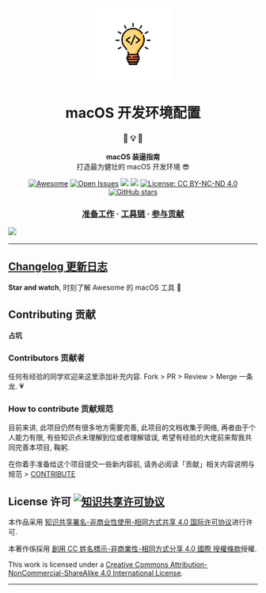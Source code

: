 <div align="center"><img src="./docs/.vuepress/public/hero.png" alt="Icon Badge" width="30%" /></div>

<h1 align="center">macOS 开发环境配置</h1>

<h3 align="center">🍳  💡  🎉</h3>

<p align="center">
<strong>macOS 装逼指南</strong>
<br />
打造最为健壮的 macOS 开发环境 😎
</p>

<div align="center">

[![Awesome](https://cdn.rawgit.com/sindresorhus/awesome/d7305f38d29fed78fa85652e3a63e154dd8e8829/media/badge.svg)](https://github.com/jaywcjlove/awesome-mac) 
[![Open Issues](http://githubbadges.herokuapp.com/boennemann/badges/issues.svg?style=flat)](https://github.com/dong4j/macOS-dev/issues) 
![](https://img.shields.io/github/last-commit/dong4j/macOS-dev.svg) ![](https://img.shields.io/github/repo-size/dong4j/macOS-dev.svg) 
[![License: CC BY-NC-ND 4.0](https://img.shields.io/badge/License-CC%20BY--NC--SA%204.0-03A9F4.svg)](http://creativecommons.org/licenses/by-nc-nd/4.0/)
[![GitHub stars](https://img.shields.io/github/stars/dong4j/macOS-dev.svg?style=social)](https://github.com/dong4j/macOS-dev)

</div>

<h3 align="center">
    <a href="./docs/start/">准备工作</a>
    <span> · </span>
    <a href="./docs/2-tool-chain/">工具链</a>
    <span> · </span>
    <a href="./github/contribute.md">参与贡献</a>
</h3>

![](./imgs/f78a8b7c.png)

---

## [Changelog 更新日志](./docs/github/changelog.md)

**Star and watch**, 时刻了解 Awesome 的 macOS 工具 💪

## Contributing 贡献

**占坑**

### Contributors 贡献者

任何有经验的同学欢迎来这里添加补充内容. Fork > PR > Review > Merge 一条龙. 💗

### How to contribute 贡献规范

目前来讲, 此项目仍然有很多地方需要完善, 此项目的文档收集于网络, 再者由于个人能力有限, 有些知识点未理解到位或者理解错误, 希望有经验的大佬前来帮我共同完善本项目, 鞠躬. 

在你着手准备给这个项目提交一些新内容前, 请务必阅读「贡献」相关内容说明与规范 > [CONTRIBUTE](./docs/github/contribute.md)

## License 许可  [![知识共享许可协议](https://i.creativecommons.org/l/by-nc-sa/4.0/80x15.png)](http://creativecommons.org/licenses/by-nc-sa/4.0/)

本作品采用 [知识共享署名-非商业性使用-相同方式共享 4.0 国际许可协议](http://creativecommons.org/licenses/by-nc-sa/4.0/)进行许可.

本著作係採用 [創用 CC 姓名標示-非商業性-相同方式分享 4.0 國際 授權條款](http://creativecommons.org/licenses/by-nc-sa/4.0/)授權.

This work is licensed under a [Creative Commons Attribution-NonCommercial-ShareAlike 4.0 International License](http://creativecommons.org/licenses/by-nc-sa/4.0/).

---